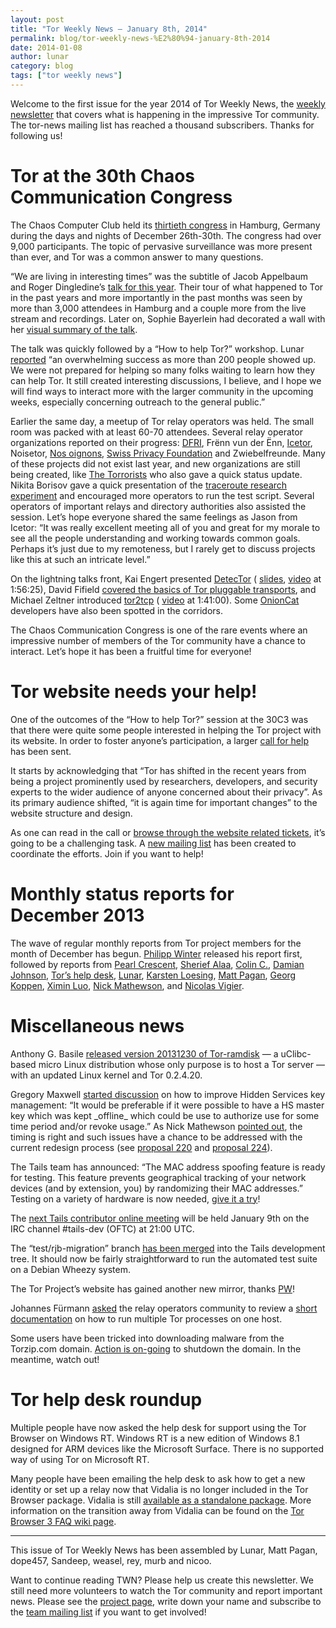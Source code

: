 ```yaml
---
layout: post
title: "Tor Weekly News — January 8th, 2014"
permalink: blog/tor-weekly-news-%E2%80%94-january-8th-2014
date: 2014-01-08
author: lunar
category: blog
tags: ["tor weekly news"]
---
```


Welcome to the first issue for the year 2014 of Tor Weekly News, the [weekly newsletter](https://lists.torproject.org/cgi-bin/mailman/listinfo/tor-news) that covers what is happening in the impressive Tor community. The tor-news mailing list has reached a thousand subscribers. Thanks for following us!

# Tor at the 30th Chaos Communication Congress

The Chaos Computer Club held its [thirtieth congress](https://events.ccc.de/congress/2013/) in Hamburg, Germany during the days and nights of December 26th-30th. The congress had over 9,000 participants. The topic of pervasive surveillance was more present than ever, and Tor was a common answer to many questions.

“We are living in interesting times” was the subtitle of Jacob Appelbaum
and Roger Dingledine’s [talk for this year](http://media.ccc.de/browse/congress/2013/30C3_-_5423_-_en_-_saal_1_-_201312272030_-_the_tor_network_-_jacob_-_arma.html). Their tour of what happened to Tor in the past years and more importantly in the past months was seen by more than 3,000 attendees in Hamburg and a couple more from the live stream and recordings. Later on, Sophie Bayerlein had decorated a wall with her [visual summary of the talk](https://events.ccc.de/congress/2013/wiki/Projects:VisualNotes#The_TOR_Project).

The talk was quickly followed by a “How to help Tor?” workshop. Lunar [reported](https://lists.torproject.org/pipermail/tor-reports/2014-January/000420.html) “an overwhelming success as more than 200 people showed up. We were not prepared for helping so many folks waiting to learn how they can help Tor. It still created interesting discussions, I believe, and I hope we will find ways to interact more with the larger community in the upcoming weeks, especially concerning outreach to the general public.”

Earlier the same day, a meetup of Tor relay operators was held. The small room was packed with at least 60-70 attendees. Several relay operator organizations reported on their progress: [DFRI](https://www.dfri.se/wiki/20131227-DFRI.pdf), Frënn vun der Ënn, [Icetor](http://icetor.is/slides/icetor-relay-slides.pdf), Noisetor, [Nos oignons](https://nos-oignons.net/Pr%C3%A9sentations/30C3/2013-12-27-30C3-Tor_relay_ops-Nos-oignons.pdf), [Swiss Privacy Foundation](http://www.privacyfoundation.ch/assets/files/presentation_association_20131227.pdf) and Zwiebelfreunde. Many of these projects did not exist last year, and new organizations are still being created, like [The Torrorists](http://www.torrorists.de/) who also gave a quick status update. Nikita Borisov gave a quick presentation of the [traceroute research experiment](http://web.engr.illinois.edu/~das17/tor-traceroute_v1.html) and encouraged more operators to run the test script. Several operators of important relays and directory authorities also assisted the session. Let’s hope everyone shared the same feelings as Jason from Icetor: “It was really excellent meeting all of you and great for my morale to see all the people understanding and working towards common goals. Perhaps it’s just due to my remoteness, but I rarely get to discuss projects like this at such an intricate level.”

On the lightning talks front, Kai Engert presented [DetecTor](http://detector.io/) ( [slides](https://events.ccc.de/congress/2013/wiki/images/1/1b/LT-Day_3-14.45-DetecTor.IO.pdf), [video](http://media.ccc.de/browse/congress/2013/30C3_-_5563_-_en_-_saal_g_-_201312291245_-_lightning_talks_day_3_-_nickfarr.html) at 1:56:25), David Fifield [covered the basics of Tor pluggable transports](https://www.bamsoftware.com/talks/30c3-pt/), and Michael Zeltner introduced [tor2tcp](https://poum.niij.org/) ( [video](http://media.ccc.de/browse/congress/2013/30C3_-_5564_-_en_-_saal_g_-_201312301245_-_lightning_talks_day_4_-_nickfarr.html) at 1:41:00). Some [OnionCat](https://www.onioncat.org/) developers have also been spotted in the corridors.

The Chaos Communication Congress is one of the rare events where an impressive number of members of the Tor community have a chance to interact. Let’s hope it has been a fruitful time for everyone!

# Tor website needs your help!

One of the outcomes of the “How to help Tor?” session at the 30C3 was that there were quite some people interested in helping the Tor project with its website. In order to foster anyone’s participation, a larger [call for help](https://blog.torproject.org/blog/tor-website-needs-your-help) has been sent.

It starts by acknowledging that “Tor has shifted in the recent years from being a project prominently used by researchers, developers, and security experts to the wider audience of anyone concerned about their privacy”. As its primary audience shifted, “it is again time for important changes” to the website structure and design.

As one can read in the call or [browse through the website related tickets](https://trac.torproject.org/projects/tor/query?component=Website&order=status), it’s going to be a challenging task. A [new mailing list](https://lists.torproject.org/pipermail/tor-reports/2013-December/000414.html) has been created to coordinate the efforts. Join if you want to help!

# Monthly status reports for December 2013

The wave of regular monthly reports from Tor project members for the month of December has begun. [Philipp Winter](https://lists.torproject.org/pipermail/tor-reports/2013-December/000414.html) released his report first, followed by reports from [Pearl Crescent](https://lists.torproject.org/pipermail/tor-reports/2013-December/000415.html), [Sherief Alaa](https://lists.torproject.org/pipermail/tor-reports/2014-January/000416.html), [Colin C.](https://lists.torproject.org/pipermail/tor-reports/2014-January/000417.html), [Damian Johnson](https://lists.torproject.org/pipermail/tor-reports/2014-January/000418.html), [Tor’s help desk](https://lists.torproject.org/pipermail/tor-reports/2014-January/000419.html), [Lunar](https://lists.torproject.org/pipermail/tor-reports/2014-January/000420.html), [Karsten Loesing](https://lists.torproject.org/pipermail/tor-reports/2014-January/000421.html), [Matt Pagan](https://lists.torproject.org/pipermail/tor-reports/2014-January/000422.html), [Georg Koppen](https://lists.torproject.org/pipermail/tor-reports/2014-January/000423.html), [Ximin Luo](https://lists.torproject.org/pipermail/tor-reports/2014-January/000424.html), [Nick Mathewson](https://lists.torproject.org/pipermail/tor-reports/2014-January/000425.html), and [Nicolas Vigier](https://lists.torproject.org/pipermail/tor-reports/2014-January/000426.html).

# Miscellaneous news

Anthony G. Basile [released version 20131230 of Tor-ramdisk](https://lists.torproject.org/pipermail/tor-talk/2014-January/031625.html) — a uClibc-based micro Linux distribution whose only purpose is to host a Tor server — with an updated Linux kernel and Tor 0.2.4.20.

Gregory Maxwell [started discussion](https://lists.torproject.org/pipermail/tor-talk/2013-December/031533.html) on how to improve Hidden Services key management: “It would be preferable if it were possible to have a HS master key which was kept \_offline\_ which could be use to authorize use for some time period and/or revoke usage.” As Nick Mathewson [pointed out](https://lists.torproject.org/pipermail/tor-talk/2013-December/031546.html), the timing is right and such issues have a chance to be addressed with the current redesign process (see [proposal 220](https://gitweb.torproject.org/torspec.git/blob/HEAD:/proposals/220-ecc-id-keys.txt) and [proposal 224](https://gitweb.torproject.org/torspec.git/blob/HEAD:/proposals/224-rend-spec-ng.txt)).

The Tails team has announced: “The MAC address spoofing feature is ready for testing. This feature prevents geographical tracking of your network devices (and by extension, you) by randomizing their MAC addresses.” Testing on a variety of hardware is now needed, [give it a try](https://tails.boum.org/news/spoof-mac/)!

The [next Tails contributor online meeting](https://mailman.boum.org/pipermail/tails-dev/2014-January/004627.html) will be held January 9th on the IRC channel #tails-dev (OFTC) at 21:00 UTC.

The “test/rjb-migration” branch [has been merged](https://mailman.boum.org/pipermail/tails-dev/2013-December/004562.html) into the Tails development tree. It should now be fairly straightforward to run the automated test suite on a Debian Wheezy system.

The Tor Project’s website has gained another new mirror, thanks [PW](https://lists.torproject.org/pipermail/tor-mirrors/2014-January/000427.html)!

Johannes Fürmann [asked](https://lists.torproject.org/pipermail/tor-relays/2014-January/003564.html) the relay operators community to review a [short documentation](https://gist.github.com/waaaaargh/8271499) on how to run multiple Tor processes on one host.

Some users have been tricked into downloading malware from the Torzip.com domain. [Action is on-going](https://bugs.torproject.org/10529) to shutdown the domain. In the meantime, watch out!

# Tor help desk roundup

Multiple people have now asked the help desk for support using the Tor Browser on Windows RT. Windows RT is a new edition of Windows 8.1 designed for ARM devices like the Microsoft Surface. There is no supported way of using Tor on Microsoft RT.

Many people have been emailing the help desk to ask how to get a new identity or set up a relay now that Vidalia is no longer included in the Tor Browser package. Vidalia is still [available as a standalone package](https://people.torproject.org/~erinn/vidalia-standalone-bundles/). More information on the transition away from Vidalia can be found on the [Tor Browser 3 FAQ wiki page](https://trac.torproject.org/projects/tor/wiki/doc/TorBrowserBundle3FAQ).

* * *

This issue of Tor Weekly News has been assembled by Lunar, Matt Pagan, dope457, Sandeep, weasel, rey, murb and nicoo.

Want to continue reading TWN? Please help us create this newsletter. We still need more volunteers to watch the Tor community and report important news. Please see the [project page](https://trac.torproject.org/projects/tor/wiki/TorWeeklyNews), write down your name and subscribe to the [team mailing list](https://lists.torproject.org/cgi-bin/mailman/listinfo/news-team) if you want to get involved!

